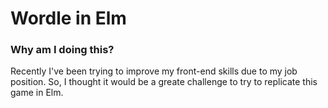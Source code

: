 # Wordle in Elm

### Why am I doing this?
Recently I've been trying to improve my front-end skills due to my job position. So, I thought it would be a greate challenge to try to replicate this game in Elm.
